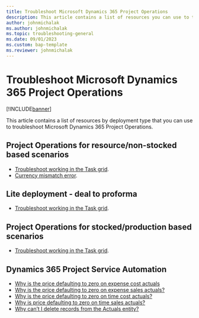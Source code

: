 ```yaml
---
title: Troubleshoot Microsoft Dynamics 365 Project Operations
description: This article contains a list of resources you can use to troubleshoot Microsoft Dynamics 365 Project Operations.
author: johnmichalak
ms.author: johnmichalak
ms.topic: troubleshooting-general
ms.date: 09/01/2023
ms.custom: bap-template
ms.reviewer: johnmichalak
---
```


# Troubleshoot Microsoft Dynamics 365 Project Operations

[!INCLUDE[banner](../includes/banner.md)]

This article contains a list of resources by deployment type that you can use to troubleshoot Microsoft Dynamics 365 Project Operations. 

## Project Operations for resource/non-stocked based scenarios

- [Troubleshoot working in the Task grid](../project-management/projectplanninguifaq.md).
- [Currency mismatch error](project-sales-process/currency-mismatch-error.md).

## Lite deployment - deal to proforma

- [Troubleshoot working in the Task grid](../project-management/projectplanninguifaq.md).


## Project Operations for stocked/production based scenarios

- [Troubleshoot working in the Task grid](../project-management/projectplanninguifaq.md).

## Dynamics 365 Project Service Automation

- [Why is the price defaulting to zero on expense cost actuals](../psa/faq-zero-price-expense-cost-actuals.md)
- [Why is the price defaulting to zero on expense sales actuals?](../psa/faq-zero-price-expense-sales-actuals.md)
- [Why is the price defaulting to zero on time cost actuals?](../psa/faq-zero-price-time-cost-actuals.md)
- [Why is price defaulting to zero on time sales actuals?](../psa/faq-zero-price-time-sales-actuals.md)
- [Why can’t I delete records from the Actuals entity?](../psa/faq-deleting-actuals.md)

